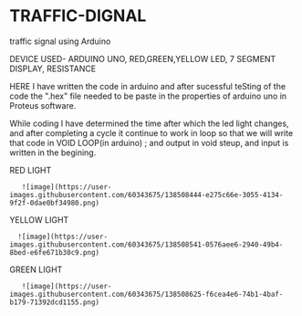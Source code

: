 # TRAFFIC-DIGNAL
traffic signal using Arduino 

DEVICE USED- ARDUINO UNO, RED,GREEN,YELLOW LED, 7 SEGMENT DISPLAY, RESISTANCE

HERE I have written the code in arduino and after sucessful teSting of the code the ".hex" file needed to be paste in the properties of arduino uno in Proteus software.

While coding I have determined the time after which the led light changes, and after completing a cycle it continue to work in loop so that
we will write that code in VOID LOOP(in arduino) ; and output in void steup, and input is written in the begining.

RED LIGHT 
       
       ![image](https://user-images.githubusercontent.com/60343675/138508444-e275c66e-3055-4134-9f2f-0dae0bf34980.png)
YELLOW LIGHT

      ![image](https://user-images.githubusercontent.com/60343675/138508541-0576aee6-2940-49b4-8bed-e6fe671b30c9.png)
GREEN LIGHT

       ![image](https://user-images.githubusercontent.com/60343675/138508625-f6cea4e6-74b1-4baf-b179-71392dcd1155.png)
